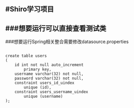#Shiro学习项目
---
###想要运行可以直接查看测试类
---
###想要运行Spring相关整合需要修改datasource.properties
```mysql

create table users
(
	id int not null auto_increment
		primary key,
	username varchar(32) not null,
	password varchar(32) not null,
	constraint users_id_uindex
		unique (id),
	constraint users_username_uindex
		unique (username)
);
```